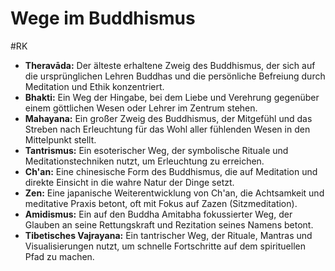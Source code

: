 # Wege im Buddhismus
#RK 


- **Theravāda:** Der älteste erhaltene Zweig des Buddhismus, der sich auf die ursprünglichen Lehren Buddhas und die persönliche Befreiung durch Meditation und Ethik konzentriert.
- **Bhakti:** Ein Weg der Hingabe, bei dem Liebe und Verehrung gegenüber einem göttlichen Wesen oder Lehrer im Zentrum stehen.
- **Mahayana:** Ein großer Zweig des Buddhismus, der Mitgefühl und das Streben nach Erleuchtung für das Wohl aller fühlenden Wesen in den Mittelpunkt stellt.
- **Tantrismus:** Ein esoterischer Weg, der symbolische Rituale und Meditationstechniken nutzt, um Erleuchtung zu erreichen.
- **Ch'an:** Eine chinesische Form des Buddhismus, die auf Meditation und direkte Einsicht in die wahre Natur der Dinge setzt.
- **Zen:** Eine japanische Weiterentwicklung von Ch'an, die Achtsamkeit und meditative Praxis betont, oft mit Fokus auf Zazen (Sitzmeditation).
- **Amidismus:** Ein auf den Buddha Amitabha fokussierter Weg, der Glauben an seine Rettungskraft und Rezitation seines Namens betont.
- **Tibetisches Vajrayana:** Ein tantrischer Weg, der Rituale, Mantras und Visualisierungen nutzt, um schnelle Fortschritte auf dem spirituellen Pfad zu machen.